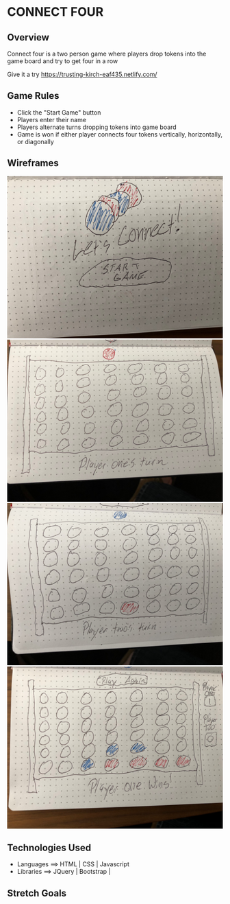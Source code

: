 # CONNECT FOUR

## Overview

Connect four is a two person game where players drop tokens into the game board and try to get four in a row

Give it a try
https://trusting-kirch-eaf435.netlify.com/

## Game Rules

* Click the "Start Game" button 
* Players enter their name
* Players alternate turns dropping tokens into game board
* Game is won if either player connects four tokens vertically, horizontally, or diagonally


## Wireframes

![alt text](images/IMG_0569.jpeg "Landing Page")
![alt text](images/IMG_0570.jpeg "Landing Page")
![alt text](images/IMG_0571.jpeg "Landing Page")
![alt text](images/IMG_0572.jpeg "Landing Page")

## Technologies Used

* Languages ==> HTML | CSS | Javascript
* Libraries ==> JQuery | Bootstrap | 

## Stretch Goals